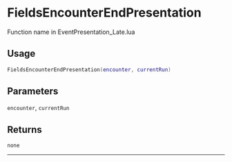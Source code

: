 # FieldsEncounterEndPresentation
Function name in EventPresentation_Late.lua
## Usage
```lua
FieldsEncounterEndPresentation(encounter, currentRun)
```
## Parameters
`encounter`, `currentRun`
## Returns
`none`

---